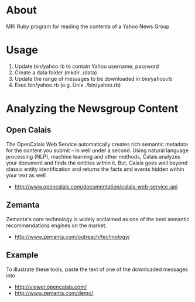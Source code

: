 # About
MRI Ruby program for reading the contents of a Yahoo News Group

# Usage
1. Update bin/yahoo.rb to contain Yahoo username, password
2. Create a data folder (mkdir ./data)
3. Update the range of messages to be downloaded in bin/yahoo.rb
4. Exec bin/yahoo.rb (e.g. Unix ./bin/yahoo.rb)

# Analyzing the Newsgroup Content
## Open Calais
The OpenCalais Web Service automatically creates rich semantic metadata for the content you submit – in well under a second. Using natural language processing (NLP), machine learning and other methods, Calais analyzes your document and finds the entities within it. But, Calais goes well beyond classic entity identification and returns the facts and events hidden within your text as well.
 * http://www.opencalais.com/documentation/calais-web-service-api

## Zemanta
Zemanta's core technology is widely acclaimed as one of the best semantic recommendations engines on the market.
 * http://www.zemanta.com/outreach/technology/

## Example
To illustrate these tools, paste the text of one of the downloaded messages into 
 * http://viewer.opencalais.com/
 * http://www.zemanta.com/demo/

